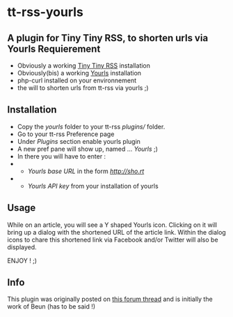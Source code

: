 tt-rss-yourls
=============

A plugin for Tiny Tiny RSS, to shorten urls via Yourls
Requierement
------------
* Obviously a working [Tiny Tiny RSS](http://tt-rss.org/) installation
* Obviously(bis) a working [Yourls](http://yourls.org) installation
* php-curl installed on your environnement
* the will to shorten urls from tt-rss via yourls ;)


Installation
------------
* Copy the *yourls* folder to your tt-rss *plugins/* folder.
* Go to your tt-rss Preference page
* Under *Plugins* section enable yourls plugin
* A new pref pane will show up, named ... *Yourls* ;)
* In there you will have to enter :
* * *Yourls base URL* in the form *http://sho.rt*
* * *Yourls API key* from your installation of yourls


Usage
------
While on an article, you will see a Y shaped Yourls icon. Clicking on it will bring up a dialog with the shortened URL of the article link. Within the dialog icons to chare this shortened link via Facebook and/or Twitter will also be displayed.

ENJOY ! ;)

Info
----
This plugin was originally posted on [this forum thread](http://www.tt-rss.org/forum/viewtopic.php?f=22&t=1429&p=7564) and is initially the work of Beun (has to be said !)
